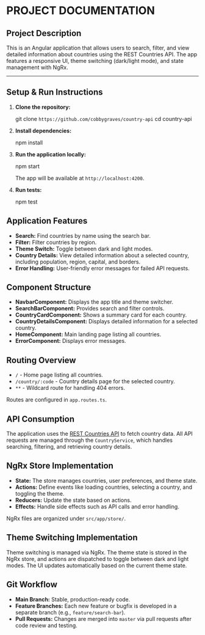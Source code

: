 # PROJECT DOCUMENTATION

## Project Description

This is an Angular application that allows users to search, filter, and view detailed information about countries using the REST Countries API. The app features a responsive UI, theme switching (dark/light mode), and state management with NgRx.

---

## Setup & Run Instructions

1. **Clone the repository:**

   git clone `https://github.com/cobbygraves/country-api`
   cd country-api

2. **Install dependencies:**

   npm install

3. **Run the application locally:**

   npm start

   The app will be available at `http://localhost:4200`.

4. **Run tests:**

   npm test

## Application Features

- **Search:** Find countries by name using the search bar.
- **Filter:** Filter countries by region.
- **Theme Switch:** Toggle between dark and light modes.
- **Country Details:** View detailed information about a selected country, including population, region, capital, and borders.
- **Error Handling:** User-friendly error messages for failed API requests.

## Component Structure

- **NavbarComponent:** Displays the app title and theme switcher.
- **SearchBarComponent:** Provides search and filter controls.
- **CountryCardComponent:** Shows a summary card for each country.
- **CountryDetailsComponent:** Displays detailed information for a selected country.
- **HomeComponent:** Main landing page listing all countries.
- **ErrorComponent:** Displays error messages.

## Routing Overview

- `/` - Home page listing all countries.
- `/country/:code` - Country details page for the selected country.
- `**` - Wildcard route for handling 404 errors.

Routes are configured in `app.routes.ts`.

## API Consumption

The application uses the [REST Countries API](https://restcountries.com/v3.1) to fetch country data. All API requests are managed through the `CountryService`, which handles searching, filtering, and retrieving country details.

## NgRx Store Implementation

- **State:** The store manages countries, user preferences, and theme state.
- **Actions:** Define events like loading countries, selecting a country, and toggling the theme.
- **Reducers:** Update the state based on actions.
- **Effects:** Handle side effects such as API calls and error handling.

NgRx files are organized under `src/app/store/`.

## Theme Switching Implementation

Theme switching is managed via NgRx. The theme state is stored in the NgRx store, and actions are dispatched to toggle between dark and light modes. The UI updates automatically based on the current theme state.

## Git Workflow

- **Main Branch:** Stable, production-ready code.
- **Feature Branches:** Each new feature or bugfix is developed in a separate branch (e.g., `feature/search-bar`).
- **Pull Requests:** Changes are merged into `master` via pull requests after code review and testing.
